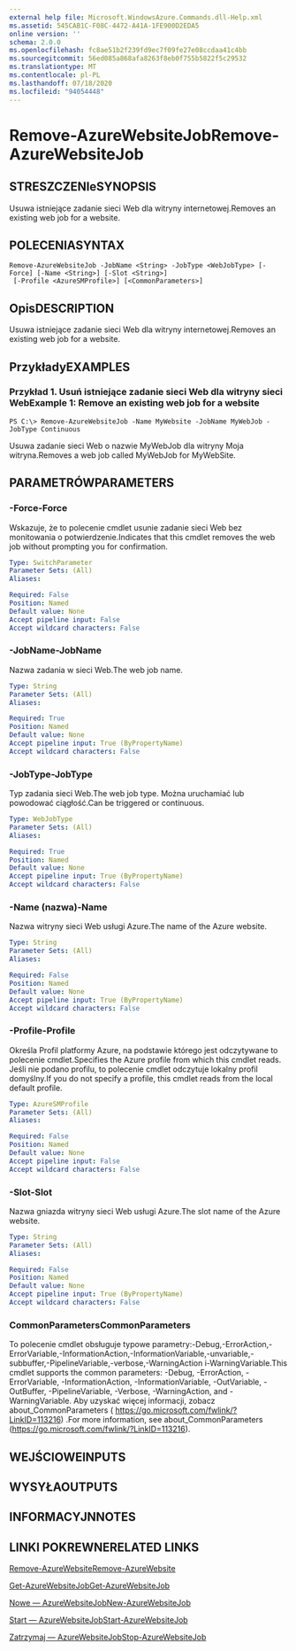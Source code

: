 ```yaml
---
external help file: Microsoft.WindowsAzure.Commands.dll-Help.xml
ms.assetid: 545CAB1C-F08C-4472-A41A-1FE900D2EDA5
online version: ''
schema: 2.0.0
ms.openlocfilehash: fc8ae51b2f239fd9ec7f09fe27e08ccdaa41c4bb
ms.sourcegitcommit: 56ed085a868afa8263f8eb0f755b5822f5c29532
ms.translationtype: MT
ms.contentlocale: pl-PL
ms.lasthandoff: 07/18/2020
ms.locfileid: "94054448"
---
```

# <span data-ttu-id="c3624-101">Remove-AzureWebsiteJob</span><span class="sxs-lookup"><span data-stu-id="c3624-101">Remove-AzureWebsiteJob</span></span>

## <span data-ttu-id="c3624-102">STRESZCZENIe</span><span class="sxs-lookup"><span data-stu-id="c3624-102">SYNOPSIS</span></span>
<span data-ttu-id="c3624-103">Usuwa istniejące zadanie sieci Web dla witryny internetowej.</span><span class="sxs-lookup"><span data-stu-id="c3624-103">Removes an existing web job for a website.</span></span>

## <span data-ttu-id="c3624-104">POLECENIA</span><span class="sxs-lookup"><span data-stu-id="c3624-104">SYNTAX</span></span>

```
Remove-AzureWebsiteJob -JobName <String> -JobType <WebJobType> [-Force] [-Name <String>] [-Slot <String>]
 [-Profile <AzureSMProfile>] [<CommonParameters>]
```

## <span data-ttu-id="c3624-105">Opis</span><span class="sxs-lookup"><span data-stu-id="c3624-105">DESCRIPTION</span></span>
<span data-ttu-id="c3624-106">Usuwa istniejące zadanie sieci Web dla witryny internetowej.</span><span class="sxs-lookup"><span data-stu-id="c3624-106">Removes an existing web job for a website.</span></span>

## <span data-ttu-id="c3624-107">Przykłady</span><span class="sxs-lookup"><span data-stu-id="c3624-107">EXAMPLES</span></span>

### <span data-ttu-id="c3624-108">Przykład 1. Usuń istniejące zadanie sieci Web dla witryny sieci Web</span><span class="sxs-lookup"><span data-stu-id="c3624-108">Example 1: Remove an existing web job for a website</span></span>
```
PS C:\> Remove-AzureWebsiteJob -Name MyWebsite -JobName MyWebJob -JobType Continuous
```

<span data-ttu-id="c3624-109">Usuwa zadanie sieci Web o nazwie MyWebJob dla witryny Moja witryna.</span><span class="sxs-lookup"><span data-stu-id="c3624-109">Removes a web job called MyWebJob for MyWebSite.</span></span>

## <span data-ttu-id="c3624-110">PARAMETRÓW</span><span class="sxs-lookup"><span data-stu-id="c3624-110">PARAMETERS</span></span>

### <span data-ttu-id="c3624-111">-Force</span><span class="sxs-lookup"><span data-stu-id="c3624-111">-Force</span></span>
<span data-ttu-id="c3624-112">Wskazuje, że to polecenie cmdlet usunie zadanie sieci Web bez monitowania o potwierdzenie.</span><span class="sxs-lookup"><span data-stu-id="c3624-112">Indicates that this cmdlet removes the web job without prompting you for confirmation.</span></span>

```yaml
Type: SwitchParameter
Parameter Sets: (All)
Aliases: 

Required: False
Position: Named
Default value: None
Accept pipeline input: False
Accept wildcard characters: False
```

### <span data-ttu-id="c3624-113">-JobName</span><span class="sxs-lookup"><span data-stu-id="c3624-113">-JobName</span></span>
<span data-ttu-id="c3624-114">Nazwa zadania w sieci Web.</span><span class="sxs-lookup"><span data-stu-id="c3624-114">The web job name.</span></span>

```yaml
Type: String
Parameter Sets: (All)
Aliases: 

Required: True
Position: Named
Default value: None
Accept pipeline input: True (ByPropertyName)
Accept wildcard characters: False
```

### <span data-ttu-id="c3624-115">-JobType</span><span class="sxs-lookup"><span data-stu-id="c3624-115">-JobType</span></span>
<span data-ttu-id="c3624-116">Typ zadania sieci Web.</span><span class="sxs-lookup"><span data-stu-id="c3624-116">The web job type.</span></span>
<span data-ttu-id="c3624-117">Można uruchamiać lub powodować ciągłość.</span><span class="sxs-lookup"><span data-stu-id="c3624-117">Can be triggered or continuous.</span></span>

```yaml
Type: WebJobType
Parameter Sets: (All)
Aliases: 

Required: True
Position: Named
Default value: None
Accept pipeline input: True (ByPropertyName)
Accept wildcard characters: False
```

### <span data-ttu-id="c3624-118">-Name (nazwa)</span><span class="sxs-lookup"><span data-stu-id="c3624-118">-Name</span></span>
<span data-ttu-id="c3624-119">Nazwa witryny sieci Web usługi Azure.</span><span class="sxs-lookup"><span data-stu-id="c3624-119">The name of the Azure website.</span></span>

```yaml
Type: String
Parameter Sets: (All)
Aliases: 

Required: False
Position: Named
Default value: None
Accept pipeline input: True (ByPropertyName)
Accept wildcard characters: False
```

### <span data-ttu-id="c3624-120">-Profile</span><span class="sxs-lookup"><span data-stu-id="c3624-120">-Profile</span></span>
<span data-ttu-id="c3624-121">Określa Profil platformy Azure, na podstawie którego jest odczytywane to polecenie cmdlet.</span><span class="sxs-lookup"><span data-stu-id="c3624-121">Specifies the Azure profile from which this cmdlet reads.</span></span>
<span data-ttu-id="c3624-122">Jeśli nie podano profilu, to polecenie cmdlet odczytuje lokalny profil domyślny.</span><span class="sxs-lookup"><span data-stu-id="c3624-122">If you do not specify a profile, this cmdlet reads from the local default profile.</span></span>

```yaml
Type: AzureSMProfile
Parameter Sets: (All)
Aliases: 

Required: False
Position: Named
Default value: None
Accept pipeline input: False
Accept wildcard characters: False
```

### <span data-ttu-id="c3624-123">-Slot</span><span class="sxs-lookup"><span data-stu-id="c3624-123">-Slot</span></span>
<span data-ttu-id="c3624-124">Nazwa gniazda witryny sieci Web usługi Azure.</span><span class="sxs-lookup"><span data-stu-id="c3624-124">The slot name of the Azure website.</span></span>

```yaml
Type: String
Parameter Sets: (All)
Aliases: 

Required: False
Position: Named
Default value: None
Accept pipeline input: True (ByPropertyName)
Accept wildcard characters: False
```

### <span data-ttu-id="c3624-125">CommonParameters</span><span class="sxs-lookup"><span data-stu-id="c3624-125">CommonParameters</span></span>
<span data-ttu-id="c3624-126">To polecenie cmdlet obsługuje typowe parametry:-Debug,-ErrorAction,-ErrorVariable,-InformationAction,-InformationVariable,-unvariable,-subbuffer,-PipelineVariable,-verbose,-WarningAction i-WarningVariable.</span><span class="sxs-lookup"><span data-stu-id="c3624-126">This cmdlet supports the common parameters: -Debug, -ErrorAction, -ErrorVariable, -InformationAction, -InformationVariable, -OutVariable, -OutBuffer, -PipelineVariable, -Verbose, -WarningAction, and -WarningVariable.</span></span> <span data-ttu-id="c3624-127">Aby uzyskać więcej informacji, zobacz about_CommonParameters ( https://go.microsoft.com/fwlink/?LinkID=113216) .</span><span class="sxs-lookup"><span data-stu-id="c3624-127">For more information, see about_CommonParameters (https://go.microsoft.com/fwlink/?LinkID=113216).</span></span>

## <span data-ttu-id="c3624-128">WEJŚCIOWE</span><span class="sxs-lookup"><span data-stu-id="c3624-128">INPUTS</span></span>

## <span data-ttu-id="c3624-129">WYSYŁA</span><span class="sxs-lookup"><span data-stu-id="c3624-129">OUTPUTS</span></span>

## <span data-ttu-id="c3624-130">INFORMACYJN</span><span class="sxs-lookup"><span data-stu-id="c3624-130">NOTES</span></span>

## <span data-ttu-id="c3624-131">LINKI POKREWNE</span><span class="sxs-lookup"><span data-stu-id="c3624-131">RELATED LINKS</span></span>

[<span data-ttu-id="c3624-132">Remove-AzureWebsite</span><span class="sxs-lookup"><span data-stu-id="c3624-132">Remove-AzureWebsite</span></span>](./Remove-AzureWebsite.md)

[<span data-ttu-id="c3624-133">Get-AzureWebsiteJob</span><span class="sxs-lookup"><span data-stu-id="c3624-133">Get-AzureWebsiteJob</span></span>](./Get-AzureWebsiteJob.md)

[<span data-ttu-id="c3624-134">Nowe — AzureWebsiteJob</span><span class="sxs-lookup"><span data-stu-id="c3624-134">New-AzureWebsiteJob</span></span>](./New-AzureWebsiteJob.md)

[<span data-ttu-id="c3624-135">Start — AzureWebsiteJob</span><span class="sxs-lookup"><span data-stu-id="c3624-135">Start-AzureWebsiteJob</span></span>](./Start-AzureWebsiteJob.md)

[<span data-ttu-id="c3624-136">Zatrzymaj — AzureWebsiteJob</span><span class="sxs-lookup"><span data-stu-id="c3624-136">Stop-AzureWebsiteJob</span></span>](./Stop-AzureWebsiteJob.md)


